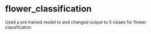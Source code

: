 # flower_classification
Used a pre trained model to and changed output to 5 clases for flower classification
